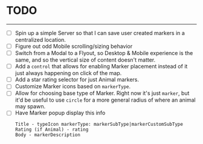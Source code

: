 # TODO

---

- [ ] Spin up a simple Server so that I can save user created markers in a
centralized location.
- [ ] Figure out odd Mobile scrolling/sizing behavior
- [ ] Switch from a Modal to a Flyout, so Desktop & Mobile experience is the
same, and so the vertical size of content doesn't matter.
- [ ] Add a `control` that allows for enabling Marker placement instead of it
just always happening on click of the map.
- [ ] Add a star rating selector for just Animal markers.
- [ ] Customize Marker icons based on `markerType`.
- [ ] Allow for choosing base type of Marker. Right now it's just `marker`, but
it'd be useful to use `circle` for a more general radius of where an animal may
spawn.
- [ ] Have Marker popup display this info
  ```
  Title - typeIcon markerType: markerSubType|markerCustomSubType
  Rating (if Animal) - rating
  Body - markerDescription
  ```